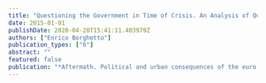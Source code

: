 ```yaml
---
title: "Questioning the Government in Time of Crisis. An Analysis of Question Time in Spain"
date: 2015-01-01
publishDate: 2020-04-28T15:41:11.403979Z
authors: ["Enrico Borghetto"]
publication_types: ["6"]
abstract: ""
featured: false
publication: "*Aftermath. Political and urban consequences of the euro crisis*"
---
```


